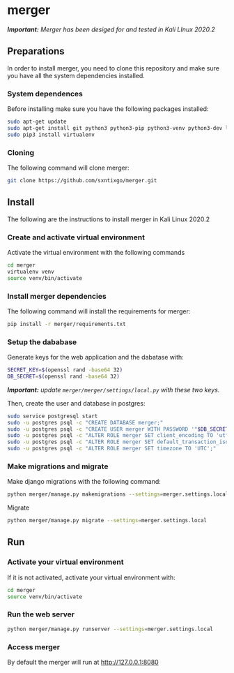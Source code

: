 # merger
***Important:** Merger has been desiged for and tested in Kali LInux 2020.2*

## Preparations
In order to install merger, you need to clone this repository and make sure you have all the system dependencies installed.

### System dependences

Before installing make sure you have the following packages installed:

```bash
sudo apt-get update
sudo apt-get install git python3 python3-pip python3-venv python3-dev libpq-dev postgresql openssl -y
sudo pip3 install virtualenv
```

### Cloning

The following command will clone merger:

```bash
git clone https://github.com/sxntixgo/merger.git
```

## Install
The following are the instructions to install merger in Kali Linux 2020.2

### Create and activate virtual environment

Activate the virtual environment with the following commands

```bash
cd merger
virtualenv venv
source venv/bin/activate
```

### Install merger dependencies

The following command will install the requirements for merger:

```bash
pip install -r merger/requirements.txt
```

### Setup the dababase

Generate keys for the web application and the dabatase with:

```bash
SECRET_KEY=$(openssl rand -base64 32)
DB_SECRET=$(openssl rand -base64 32)
```

***Important:** update `merger/merger/settings/local.py` with these two keys.*

Then, create the user and database in postgres:

```bash
sudo service postgresql start
sudo -u postgres psql -c "CREATE DATABASE merger;"
sudo -u postgres psql -c "CREATE USER merger WITH PASSWORD '"$DB_SECRET"';"
sudo -u postgres psql -c "ALTER ROLE merger SET client_encoding TO 'utf8';"
sudo -u postgres psql -c "ALTER ROLE merger SET default_transaction_isolation TO 'read committed';"
sudo -u postgres psql -c "ALTER ROLE merger SET timezone TO 'UTC';"
```

### Make migrations and migrate

Make django migrations with the following command:

```bash
python merger/manage.py makemigrations --settings=merger.settings.local
```

Migrate

```bash
python merger/manage.py migrate --settings=merger.settings.local
```

## Run

### Activate your virtual environment
If it is not activated, activate your virtual environment with:

```bash
cd merger
source venv/bin/activate
```

### Run the web server
```bash
python merger/manage.py runserver --settings=merger.settings.local
```

### Access merger
By default the merger will run at http://127.0.0.1:8080